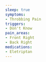 ```yaml
---
sleep: true
symptoms:
- Throbbing Pain
triggers:
- Don't Know
pain_areas:
- Front Right
- Back Right
medications:
- Eletriptan
---
```


